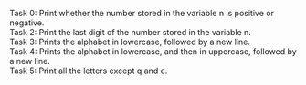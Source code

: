 Task 0: Print whether the number stored in the variable n is positive or negative. <br>
Task 2: Print the last digit of the number stored in the variable n. <br>
Task 3: Prints the alphabet in lowercase, followed by a new line. <br>
Task 4: Prints the alphabet in lowercase, and then in uppercase, followed by a new line. <br>
Task 5: Print all the letters except q and e. <br>

